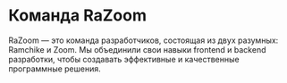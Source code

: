 # Команда RaZoom
RaZoom — это команда разработчиков, состоящая из двух разумных: Ramchike и Zoom. Мы объединили свои навыки frontend и backend разработки, чтобы создавать эффективные и качественные программные решения.
